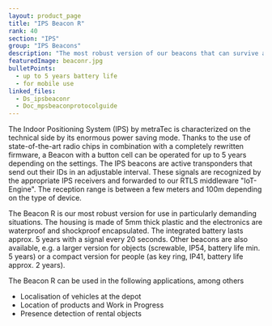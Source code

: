 ```yaml
---
layout: product_page
title: "IPS Beacon R"
rank: 40
section: "IPS"
group: "IPS Beacons"
description: "The most robust version of our beacons that can survive almost anything."
featuredImage: beaconr.jpg
bulletPoints:
  - up to 5 years battery life
  - for mobile use
linked_files:
  - Ds_ipsbeaconr
  - Doc_mpsbeaconprotocolguide
---
```

The Indoor Positioning System (IPS) by metraTec is characterized on the technical side by its enormous power saving mode. Thanks to the use of state-of-the-art radio chips in combination with a completely rewritten firmware, a Beacon with a button cell can be operated for up to 5 years depending on the settings.
The IPS beacons are active transponders that send out their IDs in an adjustable interval. These signals are recognized by the appropriate IPS receivers and forwarded to our RTLS middleware "IoT-Engine". The reception range is between a few meters and 100m depending on the type of device.

The Beacon R is our most robust version for use in particularly demanding situations. The housing is made of 5mm thick plastic and the electronics are waterproof and shockproof encapsulated. The integrated battery lasts approx. 5 years with a signal every 20 seconds. Other beacons are also available, e.g. a larger version for objects (screwable, IP54, battery life min. 5 years) or a compact version for people (as key ring, IP41, battery life approx. 2 years).

The Beacon R can be used in the following applications, among others

* Localisation of vehicles at the depot
* Location of products and Work in Progress
* Presence detection of rental objects
